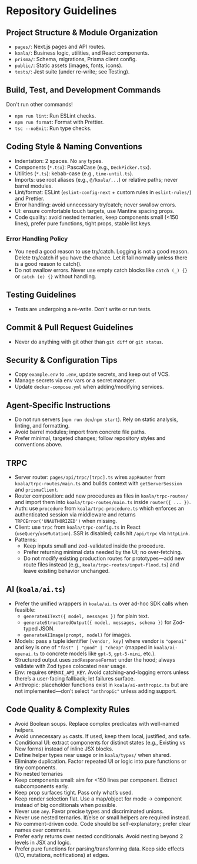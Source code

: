 # Repository Guidelines

## Project Structure & Module Organization
- `pages/`: Next.js pages and API routes.
- `koala/`: Business logic, utilities, and React components.
- `prisma/`: Schema, migrations, Prisma client config.
- `public/`: Static assets (images, fonts, icons).
- `tests/`: Jest suite (under re-write; see Testing).

## Build, Test, and Development Commands

Don't run other commands!

- `npm run lint`: Run ESLint checks.
- `npm run format`: Format with Prettier.
- `tsc --noEmit`: Run type checks.

## Coding Style & Naming Conventions
- Indentation: 2 spaces. No `any` types.
- Components (`*.tsx`): PascalCase (e.g., `DeckPicker.tsx`).
- Utilities (`*.ts`): kebab-case (e.g., `time-until.ts`).
- Imports: use root aliases (e.g., `@/koala/...`) or relative paths; never barrel modules.
- Lint/format: ESLint (`eslint-config-next` + custom rules in `eslint-rules/`) and Prettier.
- Error handling: avoid unnecessary try/catch; never swallow errors.
- UI: ensure comfortable touch targets, use Mantine spacing props.
- Code quality: avoid nested ternaries, keep components small (<150 lines), prefer pure functions, tight props, stable list keys.

### Error Handling Policy

- You need a good reason to use try/catch. Logging is not a good reason. Delete try/catch if you have the chance. Let it fail normally unless there is a good reason to catch().
- Do not swallow errors. Never use empty catch blocks like `catch (_) {}` or `catch (e) {}` without handling.

## Testing Guidelines

- Tests are undergoing a re-write. Don't write or run tests.

## Commit & Pull Request Guidelines

- Never do anything with git other than `git diff` or `git status`.

## Security & Configuration Tips
- Copy `example.env` to `.env`, update secrets, and keep out of VCS.
- Manage secrets via env vars or a secret manager.
- Update `docker-compose.yml` when adding/modifying services.

## Agent-Specific Instructions
- Do not run servers (`npm run dev`/`npm start`). Rely on static analysis, linting, and formatting.
- Avoid barrel modules; import from concrete file paths.
- Prefer minimal, targeted changes; follow repository styles and conventions above.

## TRPC

- Server router: `pages/api/trpc/[trpc].ts` wires `appRouter` from `koala/trpc-routes/main.ts` and builds context with `getServerSession` and `prismaClient`.
- Router composition: add new procedures as files in `koala/trpc-routes/` and import them into `koala/trpc-routes/main.ts` inside `router({ ... })`.
- Auth: use `procedure` from `koala/trpc-procedure.ts` which enforces an authenticated session via middleware and returns `TRPCError('UNAUTHORIZED')` when missing.
- Client: use `trpc` from `koala/trpc-config.ts` in React (`useQuery`/`useMutation`). SSR is disabled; calls hit `/api/trpc` via `httpLink`.
- Patterns:
  - Keep inputs small and zod-validated inside the procedure.
  - Prefer returning minimal data needed by the UI; no over-fetching.
  - Do not modify existing production routes for prototypes—add new route files instead (e.g., `koala/trpc-routes/input-flood.ts`) and leave existing behavior unchanged.

## AI (`koala/ai.ts`)

- Prefer the unified wrappers in `koala/ai.ts` over ad-hoc SDK calls when feasible:
  - `generateAIText({ model, messages })` for plain text.
  - `generateStructuredOutput({ model, messages, schema })` for Zod-typed JSON.
  - `generateAIImage(prompt, model)` for images.
- Models: pass a tuple identifier `[vendor, key]` where vendor is `"openai"` and key is one of `"fast" | "good" | "cheap"` (mapped in `koala/ai-openai.ts` to concrete models like `gpt-5`, `gpt-5-mini`, etc.).
- Structured output uses `zodResponseFormat` under the hood; always validate with Zod types colocated near usage.
- Env: requires `OPENAI_API_KEY`. Avoid catching-and-logging errors unless there’s a user-facing fallback; let failures surface.
- Anthropic: placeholder functions exist in `koala/ai-anthropic.ts` but are not implemented—don’t select `"anthropic"` unless adding support.

## Code Quality & Complexity Rules

- Avoid Boolean soups. Replace complex predicates with well-named helpers.
- Avoid unnecessary `as` casts. If used, keep them local, justified, and safe.
- Conditional UI: extract components for distinct states (e.g., Existing vs New forms) instead of inline JSX blocks.
- Define helper types near usage or in `koala/types/` when shared.
- Eliminate duplication. Factor repeated UI or logic into pure functions or tiny components.
- No nested ternaries
- Keep components small: aim for <150 lines per component. Extract subcomponents early.
- Keep prop surfaces tight. Pass only what’s used.
- Keep render selection flat. Use a map/object for mode → component instead of big conditionals when possible.
- Never use `any`. Favor precise types and discriminated unions.
- Never use nested ternaries. If/else or small helpers are required instead.
- No comment-driven code. Code should be self-explanatory; prefer clear names over comments.
- Prefer early returns over nested conditionals. Avoid nesting beyond 2 levels in JSX and logic.
- Prefer pure functions for parsing/transforming data. Keep side effects (I/O, mutations, notifications) at edges.
